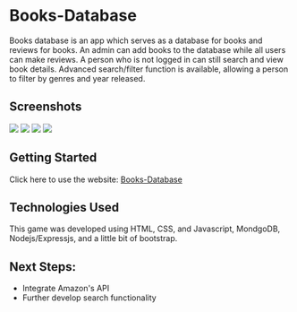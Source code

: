 # Books-Database

Books database is an app which serves as a database for books and reviews for books. An admin can add books to the database while all users can make reviews. A person who is not logged in can still search and view book details. Advanced search/filter function is available, allowing a person to filter by genres and year released.

## Screenshots

<img src="https://i.imgur.com/PsJUMqw.png"/>

<img src="https://i.imgur.com/oaex87T.png"/>

<img src="https://i.imgur.com/Uy6ScgA.png"/>

<img src="https://i.imgur.com/11wA6yh.png"/>

## Getting Started

Click here to use the website: [Books-Database](https://ultimatebookdatabase.herokuapp.com/books)

## Technologies Used

This game was developed using HTML, CSS, and Javascript, MondgoDB, Nodejs/Expressjs, and a little bit of bootstrap.

## Next Steps:

* Integrate Amazon's API
* Further develop search functionality
